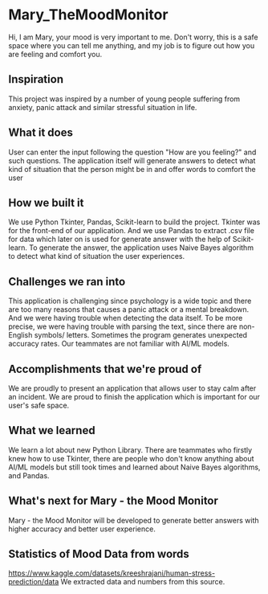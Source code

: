 # Mary_TheMoodMonitor
Hi, I am Mary, your mood is very important to me. Don't worry, this is a safe space where you can tell me anything, and my job is to figure out how you are feeling and comfort you. 

## Inspiration
This project was inspired by a number of young people suffering from anxiety, panic attack and similar stressful situation in life. 

## What it does
User can enter the input following the question "How are you feeling?" and such questions. The application itself will generate answers to detect what kind of situation that the person might be in and offer words to comfort the user

## How we built it
We use Python Tkinter, Pandas, Scikit-learn to build the project. Tkinter was for the front-end of our application. And we use Pandas to extract .csv file for data which later on is used for generate answer with the help of Scikit-learn. To generate the answer, the application uses Naive Bayes algorithm to detect what kind of situation the user experiences. 

## Challenges we ran into
This application is challenging since psychology is a wide topic and there are too many reasons that causes a panic attack or a mental breakdown. And we were having trouble when detecting the data itself. To be more precise, we were having trouble with parsing the text, since there are non-English symbols/ letters. Sometimes the program generates unexpected accuracy rates. Our teammates are not familiar with AI/ML models.

## Accomplishments that we're proud of
We are proudly to present an application that allows user to stay calm after an incident. We are proud to finish the application which is important for our user's safe space.

## What we learned
We learn a lot about new Python Library. There are teammates who firstly knew how to use Tkinter, there are people who don't know anything about AI/ML models but still took times and learned about Naive Bayes algorithms, and Pandas. 

## What's next for Mary - the Mood Monitor
Mary - the Mood Monitor will be developed to generate better answers with higher accuracy and better user experience. 


## Statistics of Mood Data from words
https://www.kaggle.com/datasets/kreeshrajani/human-stress-prediction/data 
We extracted data and numbers from this source. 
